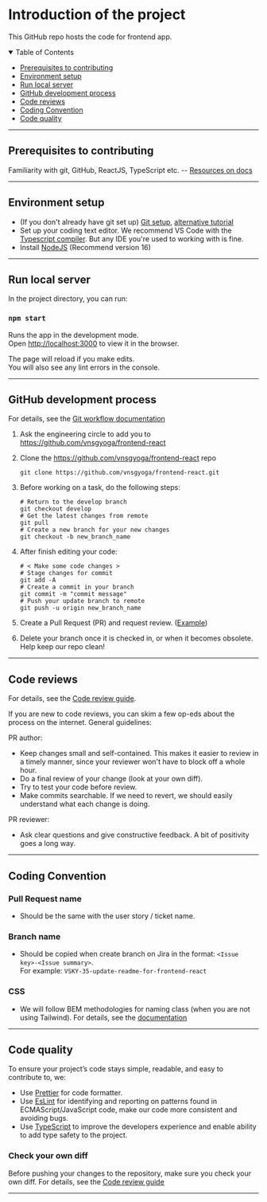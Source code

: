 # Introduction of the project

This GitHub repo hosts the code for frontend app.

<details open="open">
  <summary>Table of Contents</summary>
  <ul>
    <li>
      <a href="#prerequisites">Prerequisites to contributing</a>
    </li>
    <li><a href="#environment-setup">Environment setup</a></li>
    <li><a href="#run-local-server">Run local server</a></li>
    <li><a href="#github-developement-process">GitHub development process</a></li>
    <li><a href="#code-reviews">Code reviews</a></li>
    <li>
      <a href="#coding-convention">Coding Convention</a>
    </li>
    <li><a href="#code-quality">Code quality</a></li>
  </ul>
</details>

---
<h2 id="prerequisites">Prerequisites to contributing</h2>

Familiarity with git, GitHub, ReactJS, TypeScript etc. --
[Resources on docs](https://vnsg.notion.site/Tech-Stack-e99314710abd437fae145cac5380e93e)

---
<h2 id="environment-setup">Environment setup</h2>

- (If you don't already have git set up) [Git setup](https://git-scm.com/book/en/v2/Getting-Started-First-Time-Git-Setup), [alternative tutorial](https://docs.github.com/en/github/getting-started-with-github/set-up-git)
- Set up your coding text editor. We recommend VS Code with the [Typescript compiler](https://code.visualstudio.com/docs/languages/typescript#_installing-the-typescript-compiler). But any IDE you're used to working with is fine.
- Install [NodeJS](https://nodejs.org/en/download/) (Recommend version 16) 

---
<h2 id="run-local-server">Run local server</h2>

In the project directory, you can run:

### `npm start`

Runs the app in the development mode.\
Open [http://localhost:3000](http://localhost:3000) to view it in the browser.

The page will reload if you make edits.\
You will also see any lint errors in the console.

---
<h2 id="github-developement-process">GitHub development process</h2>

For details, see the [Git workflow documentation](https://vnsg.notion.site/Git-Workflow-cb2efab16709492ab7911d440fa83ee5)

1. Ask the engineering circle to add you to <https://github.com/vnsgyoga/frontend-react>

2. Clone the <https://github.com/vnsgyoga/frontend-react> repo

   ```
   git clone https://github.com/vnsgyoga/frontend-react.git
   ```

3. Before working on a task, do the following steps:

   ```
   # Return to the develop branch
   git checkout develop
   # Get the latest changes from remote
   git pull
   # Create a new branch for your new changes
   git checkout -b new_branch_name
   ```

4. After finish editing your code:

   ```
   # < Make some code changes >
   # Stage changes for commit
   git add -A
   # Create a commit in your branch
   git commit -m "commit message"
   # Push your update branch to remote
   git push -u origin new_branch_name
   ```


5. Create a Pull Request (PR) and request review. ([Example](https://chestnut-stock-4f5.notion.site/Git-Workflow-cb2efab16709492ab7911d440fa83ee5))

6. Delete your branch once it is checked in, or when it becomes obsolete. Help keep our repo clean!

---
<h2 id="code-reviews">Code reviews</h2>

For details, see the [Code review guide](https://vnsg.notion.site/Code-Review-f164761b75204477a1801d38ce84a50d).

If you are new to code reviews, you can skim a few op-eds about the process on
the internet. General guidelines:

PR author:

- Keep changes small and self-contained. This makes it easier to review in a
  timely manner, since your reviewer won't have to block off a whole hour.
- Do a final review of your change (look at your own diff).
- Try to test your code before review.
- Make commits searchable. If we need to revert, we should easily
  understand what each change is doing.

PR reviewer:

- Ask clear questions and give constructive feedback. A bit of positivity goes a long way.

---
<h2 id="coding-convention">Coding Convention</h2>

### Pull Request name

- Should be the same with the user story / ticket name.

### Branch name

- Should be copied when create branch on Jira in the format: `<Issue key>-<Issue summary>`.\
For example: `VSKY-35-update-readme-for-frontend-react`

### CSS

- We will follow BEM methodologies for naming class (when you are not using Tailwind). For details, see the [documentation](https://getbem.com/introduction/) 

---
<h2 id="code-quality">Code quality</h2>

To ensure your project’s code stays simple, readable, and easy to contribute to, we: 
- Use [Prettier](https://prettier.io/) for code formatter.
- Use [EsLint](https://eslint.org/) for identifying and reporting on patterns found in ECMAScript/JavaScript code, make our code more consistent and avoiding bugs.
- Use [TypeScript](https://www.typescriptlang.org/) to improve the developers experience and enable ability to add type safety to the project.
  
### Check your own diff

Before pushing your changes to the repository, make sure you check your own diff. For details, see the [Code review guide](https://vnsg.notion.site/Code-Review-f164761b75204477a1801d38ce84a50d)

---